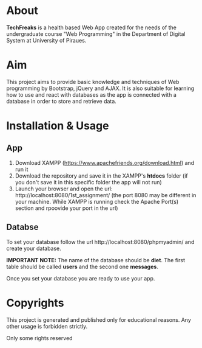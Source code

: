 # About

**TechFreaks** is a health based Web App created for the needs of the undergraduate course "Web Programming" in the Department of Digital System at University of Piraues.

# Aim

This project aims to provide basic knowledge and techniques of Web programming by Bootstrap, jQuery and AJAX.
It is also suitable for learning how to use and react with databases as the app is connected with a database in order to store and retrieve data.

# Installation & Usage

## App
1. Download XAMPP (https://www.apachefriends.org/download.html) and run it 
2. Download the repository and save it in the XAMPP's **htdocs** folder (if you don't save it in this specific folder the app will not run)
3. Launch your browser and open the url: http://localhost:8080/1st_assignment/ (the port 8080 may be different in your machine. While XAMPP is running check the Apache Port(s) section and rpoovide your port in the url)

## Databse

To set your database follow the url http://localhost:8080/phpmyadmin/ and create your database.

**IMPORTANT NOTE:** The name of the database should be **diet**. The first table should be called  **users** and the second one **messages**.

Once you set your database you are ready to use your app.

# Copyrights 

This project is generated and published only for educational reasons.
Any other usage is forbidden strictly.

Only some rights reserved
